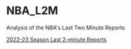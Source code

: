 # NBA_L2M
Analysis of the NBA's Last Two Minute Reports


[2022-23 Season Last 2-minute Reports](https://official.nba.com/2022-23-nba-officiating-last-two-minute-reports/)
